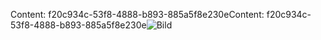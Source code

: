<span data-ttu-id="173b5-101">Content: f20c934c-53f8-4888-b893-885a5f8e230e</span><span class="sxs-lookup"><span data-stu-id="173b5-101">Content: f20c934c-53f8-4888-b893-885a5f8e230e</span></span>![Bild](3f36a813-296c-4df3-a52d-56ac07395c64.png)

